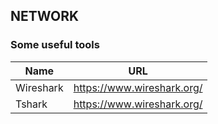 ## NETWORK

### Some useful tools
Name | URL 
------------------------------------ | ---------------------------------------------
Wireshark | https://www.wireshark.org/
Tshark | https://www.wireshark.org/